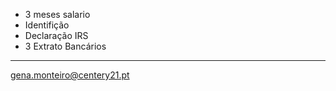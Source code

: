
 - 3 meses salario
 - Identifição
 - Declaração IRS
 - 3 Extrato Bancários

---
gena.monteiro@centery21.pt
